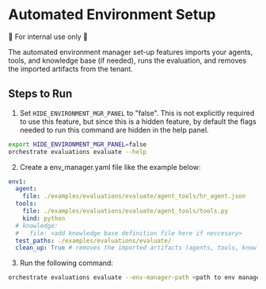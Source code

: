 # Automated Environment Setup

🚨 For internal use only 🚨

The automated environment manager set-up features imports your agents, tools, and knowledge base (if needed), runs the evaluation, and removes the imported artifacts from the tenant.

## Steps to Run

1. Set `HIDE_ENVIRONMENT_MGR_PANEL` to "false". This is not explicitly required to use this feature, but since this is a hidden feature, by default the flags needed to run this command are hidden in the help panel.

```bash
export HIDE_ENVIRONMENT_MGR_PANEL=false
orchestrate evaluations evaluate --help
```

2. Create a env_manager.yaml file like the example below:

```yaml
env1:
  agent:
    file: ./examples/evaluations/evaluate/agent_tools/hr_agent.json
  tools:
    file: ./examples/evaluations/evaluate/agent_tools/tools.py
    kind: python
  # knowledge:
  #   file: <add knowledge base definition file here if neccesary>
  test_paths: ./examples/evaluations/evaluate/
  clean_up: True # removes the imported artifacts (agents, tools, knowledge) after run
```

3. Run the following command:
```bash
orchestrate evaluations evaluate --env-manager-path <path to env manager.yaml file defined in step3> --output-dir "test-env-setup"
```